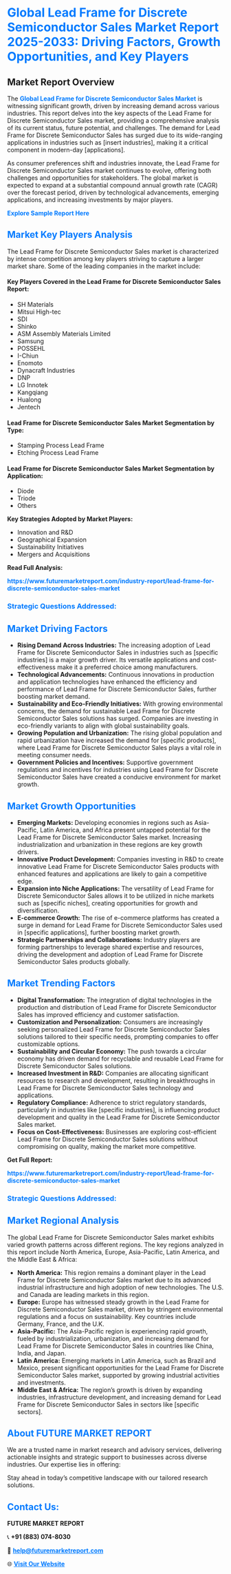 <h1 style="color: #007BFF;">Global Lead Frame for Discrete Semiconductor Sales Market Report 2025-2033: Driving Factors, Growth Opportunities, and Key Players</h1>

<section id="overview">
<h2>Market Report Overview</h2>
<p>The <a href="https://www.futuremarketreport.com/industry-report/lead-frame-for-discrete-semiconductor-sales-market" style="color: #007BFF; text-decoration: none;"><strong>Global Lead Frame for Discrete Semiconductor Sales Market</strong></a> is witnessing significant growth, driven by increasing demand across various industries. This report delves into the key aspects of the Lead Frame for Discrete Semiconductor Sales market, providing a comprehensive analysis of its current status, future potential, and challenges. The demand for Lead Frame for Discrete Semiconductor Sales has surged due to its wide-ranging applications in industries such as [insert industries], making it a critical component in modern-day [applications].</p>
<p>As consumer preferences shift and industries innovate, the Lead Frame for Discrete Semiconductor Sales market continues to evolve, offering both challenges and opportunities for stakeholders. The global market is expected to expand at a substantial compound annual growth rate (CAGR) over the forecast period, driven by technological advancements, emerging applications, and increasing investments by major players.</p>
</section>

<section id="overview">
<p><a href="https://www.futuremarketreport.com/request-sample/reportId=109215" style="color: #007BFF; text-decoration: none;"><strong>Explore Sample Report Here</strong></a></p>
</section>

<section id="key-players">
<h2 style="color: #007BFF;">Market Key Players Analysis</h2>
<p>The Lead Frame for Discrete Semiconductor Sales market is characterized by intense competition among key players striving to capture a larger market share. Some of the leading companies in the market include:</p>
<h4>Key Players Covered in the Lead Frame for Discrete Semiconductor Sales Report:</h4>
<ul><li>SH Materials</li><li>Mitsui High-tec</li><li>SDI</li><li>Shinko</li><li>ASM Assembly Materials Limited</li><li>Samsung</li><li>POSSEHL</li><li>I-Chiun</li><li>Enomoto</li><li>Dynacraft Industries</li><li>DNP</li><li>LG Innotek</li><li>Kangqiang</li><li>Hualong</li><li>Jentech</li></ul>
<h4>Lead Frame for Discrete Semiconductor Sales Market Segmentation by Type:</h4>
<ul><li>Stamping Process Lead Frame</li><li>Etching Process Lead Frame</li></ul>

<h4>Lead Frame for Discrete Semiconductor Sales Market Segmentation by Application:</h4>
<ul><li>Diode</li><li>Triode</li><li>Others</li></ul>
<p><strong>Key Strategies Adopted by Market Players:</strong></p>
<ul>
<li>Innovation and R&D</li>
<li>Geographical Expansion</li>
<li>Sustainability Initiatives</li>
<li>Mergers and Acquisitions</li>
</ul>
</section>

<section>
<p><strong>Read Full Analysis: </strong></p><a href="https://www.futuremarketreport.com/industry-report/lead-frame-for-discrete-semiconductor-sales-market" style="color: #007BFF; text-decoration: none;"><strong>https://www.futuremarketreport.com/industry-report/lead-frame-for-discrete-semiconductor-sales-market</strong></a>
<h3 style="color: #007BFF;">Strategic Questions Addressed:</h3>
</section>

<section id="driving-factors">
<h2 style="color: #007BFF;">Market Driving Factors</h2>
<ul>
<li><strong>Rising Demand Across Industries:</strong> The increasing adoption of Lead Frame for Discrete Semiconductor Sales in industries such as [specific industries] is a major growth driver. Its versatile applications and cost-effectiveness make it a preferred choice among manufacturers.</li>
<li><strong>Technological Advancements:</strong> Continuous innovations in production and application technologies have enhanced the efficiency and performance of Lead Frame for Discrete Semiconductor Sales, further boosting market demand.</li>
<li><strong>Sustainability and Eco-Friendly Initiatives:</strong> With growing environmental concerns, the demand for sustainable Lead Frame for Discrete Semiconductor Sales solutions has surged. Companies are investing in eco-friendly variants to align with global sustainability goals.</li>
<li><strong>Growing Population and Urbanization:</strong> The rising global population and rapid urbanization have increased the demand for [specific products], where Lead Frame for Discrete Semiconductor Sales plays a vital role in meeting consumer needs.</li>
<li><strong>Government Policies and Incentives:</strong> Supportive government regulations and incentives for industries using Lead Frame for Discrete Semiconductor Sales have created a conducive environment for market growth.</li>
</ul>
</section>

<section id="growth-opportunities">
<h2 style="color: #007BFF;">Market Growth Opportunities</h2>
<ul>
<li><strong>Emerging Markets:</strong> Developing economies in regions such as Asia-Pacific, Latin America, and Africa present untapped potential for the Lead Frame for Discrete Semiconductor Sales market. Increasing industrialization and urbanization in these regions are key growth drivers.</li>
<li><strong>Innovative Product Development:</strong> Companies investing in R&D to create innovative Lead Frame for Discrete Semiconductor Sales products with enhanced features and applications are likely to gain a competitive edge.</li>
<li><strong>Expansion into Niche Applications:</strong> The versatility of Lead Frame for Discrete Semiconductor Sales allows it to be utilized in niche markets such as [specific niches], creating opportunities for growth and diversification.</li>
<li><strong>E-commerce Growth:</strong> The rise of e-commerce platforms has created a surge in demand for Lead Frame for Discrete Semiconductor Sales used in [specific applications], further boosting market growth.</li>
<li><strong>Strategic Partnerships and Collaborations:</strong> Industry players are forming partnerships to leverage shared expertise and resources, driving the development and adoption of Lead Frame for Discrete Semiconductor Sales products globally.</li>
</ul>
</section>

<section id="trending-factors">
<h2 style="color: #007BFF;">Market Trending Factors</h2>
<ul>
<li><strong>Digital Transformation:</strong> The integration of digital technologies in the production and distribution of Lead Frame for Discrete Semiconductor Sales has improved efficiency and customer satisfaction.</li>
<li><strong>Customization and Personalization:</strong> Consumers are increasingly seeking personalized Lead Frame for Discrete Semiconductor Sales solutions tailored to their specific needs, prompting companies to offer customizable options.</li>
<li><strong>Sustainability and Circular Economy:</strong> The push towards a circular economy has driven demand for recyclable and reusable Lead Frame for Discrete Semiconductor Sales solutions.</li>
<li><strong>Increased Investment in R&D:</strong> Companies are allocating significant resources to research and development, resulting in breakthroughs in Lead Frame for Discrete Semiconductor Sales technology and applications.</li>
<li><strong>Regulatory Compliance:</strong> Adherence to strict regulatory standards, particularly in industries like [specific industries], is influencing product development and quality in the Lead Frame for Discrete Semiconductor Sales market.</li>
<li><strong>Focus on Cost-Effectiveness:</strong> Businesses are exploring cost-efficient Lead Frame for Discrete Semiconductor Sales solutions without compromising on quality, making the market more competitive.</li>
</ul>
</section>

<section>
<p><strong>Get Full Report: </strong></p><a href="https://www.futuremarketreport.com/industry-report/lead-frame-for-discrete-semiconductor-sales-market" style="color: #007BFF; text-decoration: none;"><strong>https://www.futuremarketreport.com/industry-report/lead-frame-for-discrete-semiconductor-sales-market</strong></a>
<h3 style="color: #007BFF;">Strategic Questions Addressed:</h3>
</section>


<section id="regional-analysis">
<h2 style="color: #007BFF;">Market Regional Analysis</h2>
<p>The global Lead Frame for Discrete Semiconductor Sales market exhibits varied growth patterns across different regions. The key regions analyzed in this report include North America, Europe, Asia-Pacific, Latin America, and the Middle East & Africa:</p>
<ul>
<li><strong>North America:</strong> This region remains a dominant player in the Lead Frame for Discrete Semiconductor Sales market due to its advanced industrial infrastructure and high adoption of new technologies. The U.S. and Canada are leading markets in this region.</li>
<li><strong>Europe:</strong> Europe has witnessed steady growth in the Lead Frame for Discrete Semiconductor Sales market, driven by stringent environmental regulations and a focus on sustainability. Key countries include Germany, France, and the U.K.</li>
<li><strong>Asia-Pacific:</strong> The Asia-Pacific region is experiencing rapid growth, fueled by industrialization, urbanization, and increasing demand for Lead Frame for Discrete Semiconductor Sales in countries like China, India, and Japan.</li>
<li><strong>Latin America:</strong> Emerging markets in Latin America, such as Brazil and Mexico, present significant opportunities for the Lead Frame for Discrete Semiconductor Sales market, supported by growing industrial activities and investments.</li>
<li><strong>Middle East & Africa:</strong> The region’s growth is driven by expanding industries, infrastructure development, and increasing demand for Lead Frame for Discrete Semiconductor Sales in sectors like [specific sectors].</li>
</ul>
</section>

<footer>
<h2 style="color: #007BFF;">About FUTURE MARKET REPORT</h2>
<p>We are a trusted name in market research and advisory services, delivering actionable insights and strategic support to businesses across diverse industries. Our expertise lies in offering:</p>

<p>Stay ahead in today’s competitive landscape with our tailored research solutions.</p>

<h2 style="color: #007BFF;">Contact Us:</h2>
<p><strong>FUTURE MARKET REPORT</strong></p>
<p>📞 <strong>+91 (883) 074-8030</strong></p>
<p>📧 <strong><a href="mailto:help@futuremarketreport.com" style="color: #007BFF;">help@futuremarketreport.com</a></strong></p>
<p>🌐 <strong><a href="https://www.futuremarketreport.com/" style="color: #007BFF;">Visit Our Website</a></strong></p>
</footer>